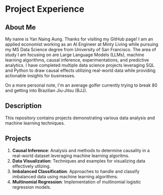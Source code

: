 # Project Experience

## About Me

My name is Yan Naing Aung. Thanks for visiting my GitHub page! I am an applied economist working as an AI Engineer at Minty Living while pursuing my MS Data Science degree from University of San Francisco. The area of study I am focusing on are Large Language Models (LLMs), machine learning algorithms, causal inference, experimentations, and predictive analytics. I have completed multiple data science projects leveraging SQL and Python to draw causal effects utilizing real-world data while providing actionable insights for businesses.

On a more personal note, I'm an average golfer currently trying to break 80 and getting into Brazilian Jiu-Jitsu (BJJ).

## Description

This repository contains projects demonstrating various data analysis and machine learning techniques.

## Projects

1. **Causal Inference**: Analysis and methods to determine causality in a real-world dataset leveraging machine learning algoritms.
2. **Data Visualization**: Techniques and examples for visualizing data effectively utlizing.
3. **Imbalanced Classification**: Approaches to handle and classify imbalanced data using machine learning algorithms.
4. **Multinomial Regression**: Implementation of multinomial logistic regression models.
